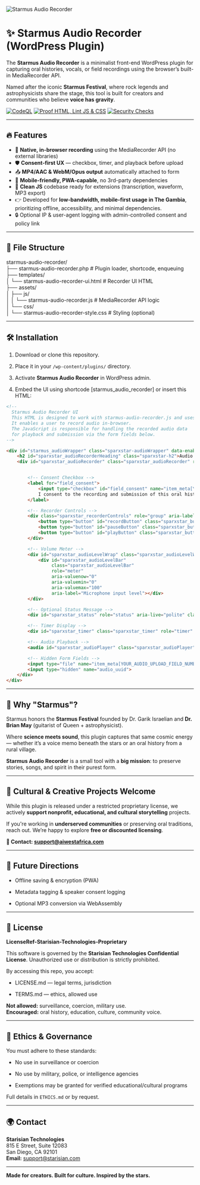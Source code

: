 ![Starmus Audio Recorder](https://github.com/user-attachments/assets/c51b26bb-f95f-4d8c-9340-dacdacca5d4f)

# **✨ Starmus Audio Recorder (WordPress Plugin)**

The **Starmus Audio Recorder** is a minimalist front-end WordPress plugin for capturing oral histories, vocals, or field recordings using the browser’s built-in MediaRecorder API.

Named after the iconic **Starmus Festival**, where rock legends and astrophysicists share the stage, this tool is built for creators and communities who believe **voice has gravity**.

[![CodeQL](https://github.com/Starisian-Technologies/starmus-audio-recorder/actions/workflows/github-code-scanning/codeql/badge.svg)](https://github.com/Starisian-Technologies/starmus-audio-recorder/actions/workflows/github-code-scanning/codeql) [![Proof HTML, Lint JS & CSS](https://github.com/Starisian-Technologies/starmus-audio-recorder/actions/workflows/proof-html-js-css.yml/badge.svg)](https://github.com/Starisian-Technologies/starmus-audio-recorder/actions/workflows/proof-html-js-css.yml)
[![Security Checks](https://github.com/Starisian-Technologies/starmus-audio-recorder/actions/workflows/security.yml/badge.svg)](https://github.com/Starisian-Technologies/starmus-audio-recorder/actions/workflows/security.yml)

---

## **🔥 Features**

* 🎤 **Native, in-browser recording** using the MediaRecorder API (no external libraries)
* 🛡️ **Consent-first UX** — checkbox, timer, and playback before upload
* 📤 **MP4/AAC & WebM/Opus output** automatically attached to form
* 📱 **Mobile-friendly, PWA-capable**, no 3rd-party dependencies
* 🧠 **Clean JS** codebase ready for extensions (transcription, waveform, MP3 export)
* 👉 Developed for **low-bandwidth, mobile-first usage in The Gambia**, prioritizing offline, accessibility, and minimal dependencies.
* 🔒 Optional IP & user-agent logging with admin-controlled consent and policy link

---

## **📂 File Structure**

starmus-audio-recorder/  
├── starmus-audio-recorder.php         \# Plugin loader, shortcode, enqueuing  
├── templates/  
│   └── starmus-audio-recorder-ui.html \# Recorder UI HTML  
├── assets/  
│   ├── js/  
│   │   └── starmus-audio-recorder.js  \# MediaRecorder API logic  
│   └── css/  
│       └── starmus-audio-recorder-style.css \# Styling (optional)

---

## **🛠️ Installation**

1. Download or clone this repository.

2. Place it in your `/wp-content/plugins/` directory.

3. Activate **Starmus Audio Recorder** in WordPress admin.

4. Embed the UI using shortcode [starmus_audio_recorder] or insert this HTML:

```html
<!--
  Starmus Audio Recorder UI
  This HTML is designed to work with starmus-audio-recorder.js and uses the native MediaRecorder API.
  It enables a user to record audio in-browser.
  The JavaScript is responsible for handling the recorded audio data
  for playback and submission via the form fields below.
-->

<div id="starmus_audioWrapper" class="sparxstar-audioWrapper" data-enabled-recorder>
    <h2 id="sparxstar_audioRecorderHeading" class="sparxstar-h2">Audio Recorder</h2>
    <div id="sparxstar_audioRecorder" class="sparxstar_audioRecorder" role="region" aria-labelledby="sparxstar_audioRecorderHeading">


        <!-- Consent Checkbox -->
        <label for="field_consent">
            <input type="checkbox" id="field_consent" name="item_meta[YOUR_CONSENT_FIELD_NUMBER]" value="1" required>
            I consent to the recording and submission of this oral history.
        </label>

        <!-- Recorder Controls -->
        <div class="sparxstar_recorderControls" role="group" aria-label="Recording controls">
            <button type="button" id="recordButton" class="sparxstar_button">Record</button>
            <button type="button" id="pauseButton" class="sparxstar_button" disabled>Pause</button>
            <button type="button" id="playButton" class="sparxstar_button" disabled>Play</button>
        </div>

        <!-- Volume Meter -->
        <div id="sparxstar_audioLevelWrap" class="sparxstar_audioLevelWrap" aria-hidden="true">
            <div id="sparxstar_audioLevelBar"
                 class="sparxstar_audioLevelBar"
                 role="meter"
                 aria-valuenow="0"
                 aria-valuemin="0"
                 aria-valuemax="100"
                 aria-label="Microphone input level"></div>
        </div>

        <!-- Optional Status Message -->
        <div id="sparxstar_status" role="status" aria-live="polite" class="visually-hidden"></div>

        <!-- Timer Display -->
        <div id="sparxstar_timer" class="sparxstar_timer" role="timer" aria-live="polite">00:00</div>

        <!-- Audio Playback -->
        <audio id="sparxstar_audioPlayer" class="sparxstar_audioPlayer" controls aria-label="Recorded audio preview"></audio>

        <!-- Hidden Form Fields -->
        <input type="file" name="item_meta[YOUR_AUDIO_UPLOAD_FIELD_NUMBER]" accept="audio/*" style="display:none;">
        <input type="hidden" name="audio_uuid">
    </div>
</div>
```
---

## **🚀 Why "Starmus"?**

Starmus honors the **Starmus Festival** founded by Dr. Garik Israelian and **Dr. Brian May** (guitarist of Queen \+ astrophysicist).

Where **science meets sound**, this plugin captures that same cosmic energy — whether it’s a voice memo beneath the stars or an oral history from a rural village.

**Starmus Audio Recorder** is a small tool with a **big mission**: to preserve stories, songs, and spirit in their purest form.

---

## **🤝 Cultural & Creative Projects Welcome**

While this plugin is released under a restricted proprietary license, we actively **support nonprofit, educational, and cultural storytelling** projects.

If you're working in **underserved communities** or preserving oral traditions, reach out. We’re happy to explore **free or discounted licensing**.

**📧 Contact: support@aiwestafrica.com**

---

## **🔮 Future Directions**

* Offline saving & encryption (PWA)

* Metadata tagging & speaker consent logging

* Optional MP3 conversion via WebAssembly

---

## **📄 License**

**LicenseRef-Starisian-Technologies-Proprietary**

This software is governed by the **Starisian Technologies Confidential License**. Unauthorized use or distribution is strictly prohibited.

By accessing this repo, you accept:

* LICENSE.md — legal terms, jurisdiction

* TERMS.md — ethics, allowed use

**Not allowed:** surveillance, coercion, military use.  
 **Encouraged:** oral history, education, culture, community voice.

---

## **📰 Ethics & Governance**

You must adhere to these standards:

* No use in surveillance or coercion

* No use by military, police, or intelligence agencies

* Exemptions may be granted for verified educational/cultural programs

Full details in `ETHICS.md` or by request.

---

## **🌍 Contact**

**Starisian Technologies**  
 815 E Street, Suite 12083  
 San Diego, CA 92101  
 **Email:** support@starisian.com

---

**Made for creators. Built for culture. Inspired by the stars.**


